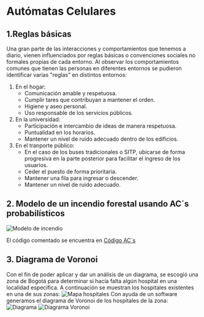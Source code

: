 # Autómatas Celulares
## 1.Reglas básicas
Una gran parte de las interacciones y comportamientos que tenemos a diario, vienen influenciados por reglas básicas o convenciones sociales no formales propias de cada entorno. Al observar los comportamientos comunes que tienen las personas en diferentes entornos se pudieron identificar varias "reglas" en distintos entornos:
1. En el hogar:
   - Comunicación amable y respetuosa.
   - Cumplir tares que contribuyan a mantener el orden.
   - Higiene y aseo personal.
   - Uso responsable de los servicios públicos.
2. En la universidad:
   - Participación e intercambio de ideas de manera respetuosa.
   - Puntualidad en los horarios.
   - Mantener un nivel de ruido adecuado dentro de los edificios.
3. En el tranporte público:
   - En el caso de los buses tradicionales o SITP, ubicarse de forma progresiva en la parte posterior para facilitar el ingreso de los usuarios.
   - Ceder el puesto de forma prioritaria.
   - Mantener una fila para ingresar o descender.
   - Mantener un nivel de ruido adecuado.
## 2. Modelo de un incendio forestal usando AC´s probabilísticos
![Modelo de incendio](https://github.com/Santi-DG/IAMiniRobots-20242/blob/8447798af07aaf5595a5dccc059ca7c92a5aca40/02-Aut%C3%B3matasCelulares/Archivos/Incendio.gif)

El código comentado se encuentra en [Código AC´s](https://github.com/Santi-DG/IAMiniRobots-20242/blob/ca4ad2ddf5f3bafd9ef6e44e8ecc0b071e659af0/02-Aut%C3%B3matasCelulares/Archivos/Modelo%20incendio.py)

## 3. Diagrama de Voronoi
Con el fin de poder aplicar y dar un análisis de un diagrama, se escogió una zona de Bogotá para determinar si hacía falta algún hospital en una localidad específica. A continuación se muestran los hospitales existentes en una de sus zonas:
![Mapa hospitales](https://github.com/Santi-DG/IAMiniRobots-20242/blob/e621e6d628fdd2b251172c269018dab83bb9cd1d/02-Aut%C3%B3matasCelulares/Archivos/mapa.PNG)
Con ayuda de un software generamos el diagrama de Voronoi de los hospitales de la zona:
![Diagrama](https://github.com/Santi-DG/IAMiniRobots-20242/blob/e621e6d628fdd2b251172c269018dab83bb9cd1d/02-Aut%C3%B3matasCelulares/Archivos/Voronoi%20sobre%20mapa.PNG)
![Diagrama Voronoi](https://github.com/Santi-DG/IAMiniRobots-20242/blob/e621e6d628fdd2b251172c269018dab83bb9cd1d/02-Aut%C3%B3matasCelulares/Archivos/Voronoi.PNG)

